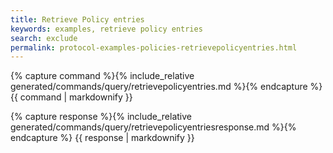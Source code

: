 ```yaml
---
title: Retrieve Policy entries
keywords: examples, retrieve policy entries
search: exclude
permalink: protocol-examples-policies-retrievepolicyentries.html
---
```


{% capture command %}{% include_relative generated/commands/query/retrievepolicyentries.md %}{% endcapture %}
{{ command | markdownify }}

{% capture response %}{% include_relative generated/commands/query/retrievepolicyentriesresponse.md %}{% endcapture %}
{{ response | markdownify }}

